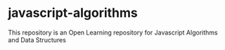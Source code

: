 # javascript-algorithms
This repository is an Open Learning repository for Javascript Algorithms and Data Structures

